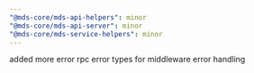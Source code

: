 ```yaml
---
"@mds-core/mds-api-helpers": minor
"@mds-core/mds-api-server": minor
"@mds-core/mds-service-helpers": minor
---
```


added more error rpc error types for middleware error handling

